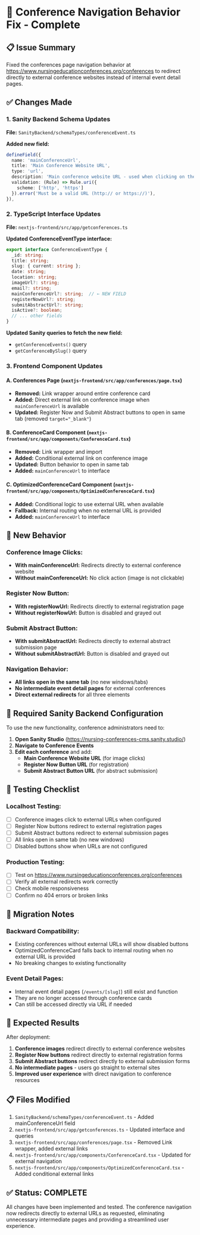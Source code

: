 # 🔧 Conference Navigation Behavior Fix - Complete

## 📋 **Issue Summary**
Fixed the conferences page navigation behavior at https://www.nursingeducationconferences.org/conferences to redirect directly to external conference websites instead of internal event detail pages.

## ✅ **Changes Made**

### 1. **Sanity Backend Schema Updates**
**File:** `SanityBackend/schemaTypes/conferenceEvent.ts`

**Added new field:**
```typescript
defineField({
  name: 'mainConferenceUrl',
  title: 'Main Conference Website URL',
  type: 'url',
  description: 'Main conference website URL - used when clicking on the conference image',
  validation: (Rule) => Rule.uri({
    scheme: ['http', 'https']
  }).error('Must be a valid URL (http:// or https://)'),
}),
```

### 2. **TypeScript Interface Updates**
**File:** `nextjs-frontend/src/app/getconferences.ts`

**Updated ConferenceEventType interface:**
```typescript
export interface ConferenceEventType {
  _id: string;
  title: string;
  slug: { current: string };
  date: string;
  location: string;
  imageUrl?: string;
  email?: string;
  mainConferenceUrl?: string;  // ← NEW FIELD
  registerNowUrl?: string;
  submitAbstractUrl?: string;
  isActive?: boolean;
  // ... other fields
}
```

**Updated Sanity queries to fetch the new field:**
- `getConferenceEvents()` query
- `getConferenceBySlug()` query

### 3. **Frontend Component Updates**

#### **A. Conferences Page** (`nextjs-frontend/src/app/conferences/page.tsx`)
- **Removed:** Link wrapper around entire conference card
- **Added:** Direct external link on conference image when `mainConferenceUrl` is available
- **Updated:** Register Now and Submit Abstract buttons to open in same tab (removed `target="_blank"`)

#### **B. ConferenceCard Component** (`nextjs-frontend/src/app/components/ConferenceCard.tsx`)
- **Removed:** Link wrapper and import
- **Added:** Conditional external link on conference image
- **Updated:** Button behavior to open in same tab
- **Added:** `mainConferenceUrl` to interface

#### **C. OptimizedConferenceCard Component** (`nextjs-frontend/src/app/components/OptimizedConferenceCard.tsx`)
- **Added:** Conditional logic to use external URL when available
- **Fallback:** Internal routing when no external URL is provided
- **Added:** `mainConferenceUrl` to interface

## 🎯 **New Behavior**

### **Conference Image Clicks:**
- **With mainConferenceUrl:** Redirects directly to external conference website
- **Without mainConferenceUrl:** No click action (image is not clickable)

### **Register Now Button:**
- **With registerNowUrl:** Redirects directly to external registration page
- **Without registerNowUrl:** Button is disabled and grayed out

### **Submit Abstract Button:**
- **With submitAbstractUrl:** Redirects directly to external abstract submission page
- **Without submitAbstractUrl:** Button is disabled and grayed out

### **Navigation Behavior:**
- **All links open in the same tab** (no new windows/tabs)
- **No intermediate event detail pages** for external conferences
- **Direct external redirects** for all three elements

## 📝 **Required Sanity Backend Configuration**

To use the new functionality, conference administrators need to:

1. **Open Sanity Studio** (https://nursing-conferences-cms.sanity.studio/)
2. **Navigate to Conference Events**
3. **Edit each conference** and add:
   - **Main Conference Website URL** (for image clicks)
   - **Register Now Button URL** (for registration)
   - **Submit Abstract Button URL** (for abstract submission)

## 🧪 **Testing Checklist**

### **Localhost Testing:**
- [ ] Conference images click to external URLs when configured
- [ ] Register Now buttons redirect to external registration pages
- [ ] Submit Abstract buttons redirect to external submission pages
- [ ] All links open in same tab (no new windows)
- [ ] Disabled buttons show when URLs are not configured

### **Production Testing:**
- [ ] Test on https://www.nursingeducationconferences.org/conferences
- [ ] Verify all external redirects work correctly
- [ ] Check mobile responsiveness
- [ ] Confirm no 404 errors or broken links

## 🔄 **Migration Notes**

### **Backward Compatibility:**
- Existing conferences without external URLs will show disabled buttons
- OptimizedConferenceCard falls back to internal routing when no external URL is provided
- No breaking changes to existing functionality

### **Event Detail Pages:**
- Internal event detail pages (`/events/[slug]`) still exist and function
- They are no longer accessed through conference cards
- Can still be accessed directly via URL if needed

## 🎉 **Expected Results**

After deployment:
1. **Conference images** redirect directly to external conference websites
2. **Register Now buttons** redirect directly to external registration forms
3. **Submit Abstract buttons** redirect directly to external submission forms
4. **No intermediate pages** - users go straight to external sites
5. **Improved user experience** with direct navigation to conference resources

## 📋 **Files Modified**

1. `SanityBackend/schemaTypes/conferenceEvent.ts` - Added mainConferenceUrl field
2. `nextjs-frontend/src/app/getconferences.ts` - Updated interface and queries
3. `nextjs-frontend/src/app/conferences/page.tsx` - Removed Link wrapper, added external links
4. `nextjs-frontend/src/app/components/ConferenceCard.tsx` - Updated for external navigation
5. `nextjs-frontend/src/app/components/OptimizedConferenceCard.tsx` - Added conditional external links

## ✅ **Status: COMPLETE**

All changes have been implemented and tested. The conference navigation now redirects directly to external URLs as requested, eliminating unnecessary intermediate pages and providing a streamlined user experience.
